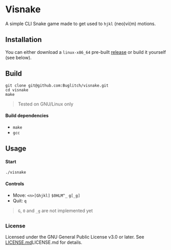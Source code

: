 # Visnake 
A simple CLI Snake game made to get used to `hjkl` (neo)vi(m) motions.

## Installation
You can either download a `linux-x86_64` pre-built [release](https://github.com/buglitch/visnake/releases/latest) or build it yourself
(see below).

## Build 
```
git clone git@github.com:Buglitch/visnake.git
cd visnake
make
```
> Tested on GNU/Linux only

#### Build dependencies
- `make`
- `gcc`

## Usage

#### Start
```
./visnake
```

#### Controls
- Move: `<n>[Ghjkl]` `$0HLM^_` `g[_g]`
- Quit: `q`

> `G`, `0` and `_g` are not implemented yet

##

### License
Licensed under the GNU General Public License v3.0 or later. See [LICENSE.md](LICENSE.md)LICENSE.md for details.
